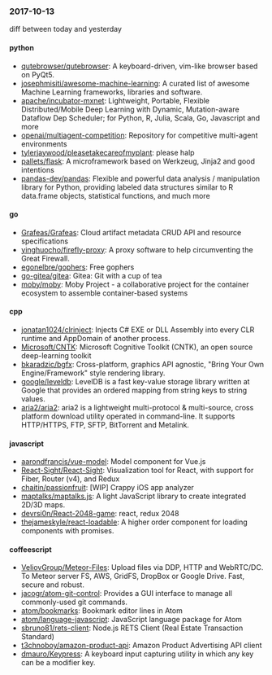 ### 2017-10-13
diff between today and yesterday

#### python
* [qutebrowser/qutebrowser](https://github.com/qutebrowser/qutebrowser): A keyboard-driven, vim-like browser based on PyQt5.
* [josephmisiti/awesome-machine-learning](https://github.com/josephmisiti/awesome-machine-learning): A curated list of awesome Machine Learning frameworks, libraries and software.
* [apache/incubator-mxnet](https://github.com/apache/incubator-mxnet): Lightweight, Portable, Flexible Distributed/Mobile Deep Learning with Dynamic, Mutation-aware Dataflow Dep Scheduler; for Python, R, Julia, Scala, Go, Javascript and more
* [openai/multiagent-competition](https://github.com/openai/multiagent-competition): Repository for competitive multi-agent environments
* [tylerjaywood/pleasetakecareofmyplant](https://github.com/tylerjaywood/pleasetakecareofmyplant): please halp
* [pallets/flask](https://github.com/pallets/flask): A microframework based on Werkzeug, Jinja2 and good intentions
* [pandas-dev/pandas](https://github.com/pandas-dev/pandas): Flexible and powerful data analysis / manipulation library for Python, providing labeled data structures similar to R data.frame objects, statistical functions, and much more

#### go
* [Grafeas/Grafeas](https://github.com/Grafeas/Grafeas): Cloud artifact metadata CRUD API and resource specifications
* [yinghuocho/firefly-proxy](https://github.com/yinghuocho/firefly-proxy): A proxy software to help circumventing the Great Firewall.
* [egonelbre/gophers](https://github.com/egonelbre/gophers): Free gophers
* [go-gitea/gitea](https://github.com/go-gitea/gitea): Gitea: Git with a cup of tea
* [moby/moby](https://github.com/moby/moby): Moby Project - a collaborative project for the container ecosystem to assemble container-based systems

#### cpp
* [jonatan1024/clrinject](https://github.com/jonatan1024/clrinject): Injects C# EXE or DLL Assembly into every CLR runtime and AppDomain of another process.
* [Microsoft/CNTK](https://github.com/Microsoft/CNTK): Microsoft Cognitive Toolkit (CNTK), an open source deep-learning toolkit
* [bkaradzic/bgfx](https://github.com/bkaradzic/bgfx): Cross-platform, graphics API agnostic, "Bring Your Own Engine/Framework" style rendering library.
* [google/leveldb](https://github.com/google/leveldb): LevelDB is a fast key-value storage library written at Google that provides an ordered mapping from string keys to string values.
* [aria2/aria2](https://github.com/aria2/aria2): aria2 is a lightweight multi-protocol & multi-source, cross platform download utility operated in command-line. It supports HTTP/HTTPS, FTP, SFTP, BitTorrent and Metalink.

#### javascript
* [aarondfrancis/vue-model](https://github.com/aarondfrancis/vue-model): Model component for Vue.js
* [React-Sight/React-Sight](https://github.com/React-Sight/React-Sight): Visualization tool for React, with support for Fiber, Router (v4), and Redux
* [chaitin/passionfruit](https://github.com/chaitin/passionfruit): [WIP] Crappy iOS app analyzer
* [maptalks/maptalks.js](https://github.com/maptalks/maptalks.js): A light JavaScript library to create integrated 2D/3D maps.
* [devrsi0n/React-2048-game](https://github.com/devrsi0n/React-2048-game):   react, redux  2048
* [thejameskyle/react-loadable](https://github.com/thejameskyle/react-loadable):  A higher order component for loading components with promises.

#### coffeescript
* [VeliovGroup/Meteor-Files](https://github.com/VeliovGroup/Meteor-Files): Upload files via DDP, HTTP and WebRTC/DC. To Meteor server FS, AWS, GridFS, DropBox or Google Drive. Fast, secure and robust.
* [jacogr/atom-git-control](https://github.com/jacogr/atom-git-control): Provides a GUI interface to manage all commonly-used git commands.
* [atom/bookmarks](https://github.com/atom/bookmarks): Bookmark editor lines in Atom
* [atom/language-javascript](https://github.com/atom/language-javascript): JavaScript language package for Atom
* [sbruno81/rets-client](https://github.com/sbruno81/rets-client): Node.js RETS Client (Real Estate Transaction Standard)
* [t3chnoboy/amazon-product-api](https://github.com/t3chnoboy/amazon-product-api):  Amazon Product Advertising API client
* [dmauro/Keypress](https://github.com/dmauro/Keypress): A keyboard input capturing utility in which any key can be a modifier key.
